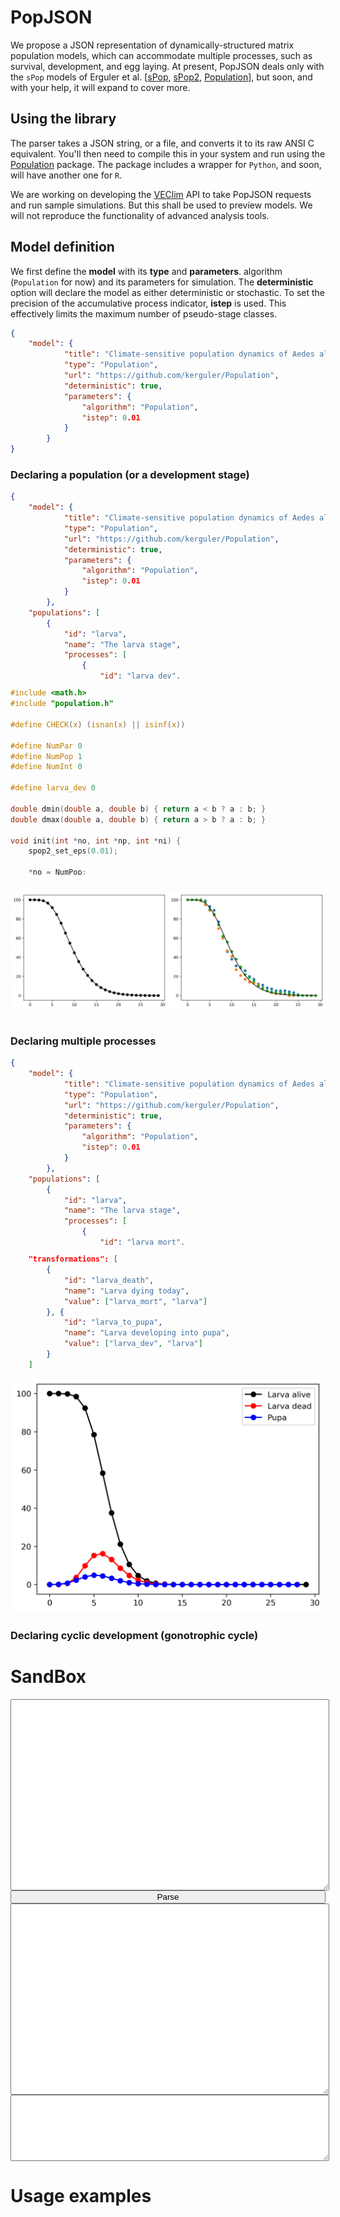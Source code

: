 <style>
r { color: Red }
o { color: Orange }
g { color: Green }
.hidden {
    display: none;
}
pre.sourceCode {
    max-height: 300px;
}
.myFigures {
    display: flex;
}
.myFigures figure {
    width: 50%;
}
.myGroup {
    display: flex;
    flex-direction: column;
    width: 100%;
}
.myError,
.myCode,
.myJSON {
    width: 100%;
    height: 300px;
}
.myError {
    color: red;
    height: 100px;
}
.sourceCode {
    overflow: auto;
}
</style>

<script src="keparser.max.js"></script>
<script>
        function process(ids=["model","output","error"]) {
            var PopJSON = require('PopJSON');
            var parser = new PopJSON.PopJSON();
            let text = document.getElementById(ids[0]).value;
            let result = parser.parse_json(text);
            document.getElementById(ids[1]).value = result.model;
            document.getElementById(ids[2]).value = result.error;
        }
</script>

# PopJSON

We propose a JSON representation of dynamically-structured matrix population models, which can accommodate multiple processes, such as survival, development, and egg laying. At present, PopJSON deals only with the `sPop` models of Erguler et al. \[<a href="https://f1000research.com/articles/7-1220/v3" target="_blank" rel="noreferrer">sPop</a>, <a href="https://www.nature.com/articles/s41598-022-15806-2" target="_blank" rel="noreferrer">sPop2</a>, <a href="https://github.com/kerguler/Population" target="_blank" rel="noreferrer">Population</a>\], but soon, and with your help, it will expand to cover more.

## Using the library

The parser takes a JSON string, or a file, and converts it to its raw ANSI C equivalent. You'll then need to compile this in your system and run using the <a href="https://github.com/kerguler/Population" target="_blank" rel="noreferrer">Population</a> package. The package includes a wrapper for `Python`, and soon, will have another one for `R`.

We are working on developing the <a href="https://VEClim.com" target="_blank" rel="noreferrer">VEClim</a> API to take PopJSON requests and run sample simulations. But this shall be used to preview models. We will not reproduce the functionality of advanced analysis tools.

## Model definition

We first define the **model** with its **type** and **parameters**. algorithm (`Population` for now) and its parameters for simulation. The **deterministic** option will declare the model as either deterministic or stochastic. To set the precision of the accumulative process indicator, **istep** is used. This effectively limits the maximum number of pseudo-stage classes.
```json
{
    "model": {
            "title": "Climate-sensitive population dynamics of Aedes albopictus",
            "type": "Population",
            "url": "https://github.com/kerguler/Population",
            "deterministic": true,
            "parameters": {
                "algorithm": "Population",
                "istep": 0.01
            }
        }
}
```

### Declaring a population (or a development stage)

```json
{
    "model": {
            "title": "Climate-sensitive population dynamics of Aedes albopictus",
            "type": "Population",
            "url": "https://github.com/kerguler/Population",
            "deterministic": true,
            "parameters": {
                "algorithm": "Population",
                "istep": 0.01
            }
        },
    "populations": [
        {
            "id": "larva",
            "name": "The larva stage",
            "processes": [
                {
                    "id": "larva_dev",
                    "name": "Larva development time",
                    "arbiter": "ACC_ERLANG",
                    "value": [10, 4]
                }
            ]
        }
    ]
}
```

```C
#include <math.h>
#include "population.h"

#define CHECK(x) (isnan(x) || isinf(x))

#define NumPar 0
#define NumPop 1
#define NumInt 0

#define larva_dev 0

double dmin(double a, double b) { return a < b ? a : b; }
double dmax(double a, double b) { return a > b ? a : b; }

void init(int *no, int *np, int *ni) {
    spop2_set_eps(0.01);

    *no = NumPop;
    *np = NumPar;
    *ni = NumInt;
}

void parnames(char **names, double *param, double *parmin, double *parmax) {
    char temp[NumPop+NumPar+NumInt][256] = {
        "larva",
    };

    int i;
    for (i=0; i<(NumPop+NumPar+NumInt); i++)
        names[i] = strdup(temp[i]);
}

void destroy(void) {
}

void sim(int tf, int rep, double *envir, double *pr, double *y0, double *ret, double *iret, int *success) {
    population larva;

    number num = numZERO;
    char arbiters[2];
    number key[2];
    number size_larva;
    number completed_larva[2];
    double par[2];

    arbiters[0] = ACC_ERLANG;
    key[0] = numZERO;
    arbiters[1] = STOP;
    key[1] = numZERO;
    larva = spop2_init(arbiters, DETERMINISTIC);
    if (y0[0]) { num.d = y0[0]; spop2_add(larva, key, num); }

    int TIME = 0;
    size_larva = spop2_size(larva);

    ret[0] = size_larva.d;
    if (CHECK(ret[0])) {goto endall;};
    ret += 1;

    for (TIME=1; TIME<tf; TIME++) {
        if (rep >= 0) {
                par[0] = 10;
                par[1] = 4;
                spop2_step(larva, par, &size_larva, completed_larva, 0);
        }

        ret[0] = size_larva.d;
        if (CHECK(ret[0])) {goto endall;};
        ret += 1;
        iret += 0;
    }

  endall:

    *success = TIME;
    spop2_free(&larva);
}

int main(int argc, char *argv[]) {
    return 0;
}
```

<div class="myFigures">

![Erlang-distributed larva development time](figures/ex1a.png "Deterministic - Erlang-distributed")

![Three realisations of stochastic development in 100 larvae](figures/ex1b.png "Stochastic - Erlang-distributed")

</div>

### Declaring multiple processes

```json
{
    "model": {
            "title": "Climate-sensitive population dynamics of Aedes albopictus",
            "type": "Population",
            "url": "https://github.com/kerguler/Population",
            "deterministic": true,
            "parameters": {
                "algorithm": "Population",
                "istep": 0.01
            }
        },
    "populations": [
        {
            "id": "larva",
            "name": "The larva stage",
            "processes": [
                {
                    "id": "larva_mort",
                    "name": "Larva lifetime",
                    "arbiter": "ACC_ERLANG",
                    "value": [7, 2]
                },
                {
                    "id": "larva_dev",
                    "name": "Larva development time",
                    "arbiter": "ACC_ERLANG",
                    "value": [10, 4]
                }
            ]
        }
    ],
    "transformations": [
        {
            "id": "larva_death",
            "name": "Larva dying today",
            "value": ["larva_mort", "larva"]
        }, {
            "id": "larva_to_pupa",
            "name": "Larva developing into pupa",
            "value": ["larva_dev", "larva"]
        }
    ]
}
```

```json
    "transformations": [
        {
            "id": "larva_death",
            "name": "Larva dying today",
            "value": ["larva_mort", "larva"]
        }, {
            "id": "larva_to_pupa",
            "name": "Larva developing into pupa",
            "value": ["larva_dev", "larva"]
        }
    ]
```


![Erlang-distributed larva lifetime and development time](figures/ex2a.png "Deterministic - Erlang-distributed")

### Declaring cyclic development (gonotrophic cycle)



# SandBox

<div class="myGroup">
<textarea id="model" class="myJSON">
</textarea>
<button onclick="process(['model','output','error'])">Parse</button>
<textarea id="output" class="myCode">
</textarea>
<textarea id="error" class="myError">
</textarea>
</div>

# Usage examples
